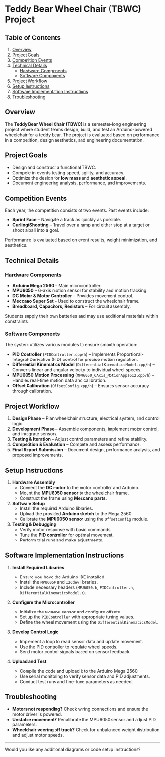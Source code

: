 # **Teddy Bear Wheel Chair (TBWC) Project**  

## **Table of Contents**  
1. [Overview](#overview)  
2. [Project Goals](#project-goals)  
3. [Competition Events](#competition-events)  
4. [Technical Details](#technical-details)  
   - [Hardware Components](#hardware-components)  
   - [Software Components](#software-components)  
5. [Project Workflow](#project-workflow)  
6. [Setup Instructions](#setup-instructions)  
7. [Software Implementation Instructions](#software-implementation-instructions)  
8. [Troubleshooting](#troubleshooting)  

## **Overview**  
The **Teddy Bear Wheel Chair (TBWC)** is a semester-long engineering project where student teams design, build, and test an Arduino-powered wheelchair for a teddy bear. The project is evaluated based on performance in a competition, design aesthetics, and engineering documentation.  

## **Project Goals**  
- Design and construct a functional TBWC.  
- Compete in events testing speed, agility, and accuracy.  
- Optimize the design for **low mass** and **aesthetic appeal**.  
- Document engineering analysis, performance, and improvements.  

## **Competition Events**  
Each year, the competition consists of two events. Past events include:  
- **Sprint Race** – Navigate a track as quickly as possible.  
- **Curling/Shooting** – Travel over a ramp and either stop at a target or shoot a ball into a goal.  

Performance is evaluated based on event results, weight minimization, and aesthetics.  

## **Technical Details**  

### **Hardware Components**  
- **Arduino Mega 2560** – Main microcontroller.  
- **MPU6050** – 6-axis motion sensor for stability and motion tracking.  
- **DC Motor & Motor Controller** – Provides movement control.  
- **Meccano Super Set** – Used to construct the wheelchair frame.  
- **Breadboard, Capacitors, Resistors** – For circuit assembly.  

Students supply their own batteries and may use additional materials within constraints.  

### **Software Components**  
The system utilizes various modules to ensure smooth operation:  
- **PID Controller** (`PIDController.cpp/h`) – Implements Proportional-Integral-Derivative (PID) control for precise motion regulation.  
- **Differential Kinematics Model** (`DifferentialKinematicsModel.cpp/h`) – Converts linear and angular velocity to individual wheel speeds.  
- **MPU6050 Motion Processing** (`MPU6050_6Axis_MotionApps612.cpp/h`) – Handles real-time motion data and calibration.  
- **Offset Calibration** (`OffsetConfig.cpp/h`) – Ensures sensor accuracy through calibration.  

## **Project Workflow**  
1. **Design Phase** – Plan wheelchair structure, electrical system, and control logic.  
2. **Development Phase** – Assemble components, implement motor control, and integrate sensors.  
3. **Testing & Iteration** – Adjust control parameters and refine stability.  
4. **Competition & Evaluation** – Compete and assess performance.  
5. **Final Report Submission** – Document design, performance analysis, and proposed improvements.  

## **Setup Instructions**  
1. **Hardware Assembly**  
   - Connect the **DC motor** to the motor controller and Arduino.  
   - Mount the **MPU6050 sensor** to the wheelchair frame.  
   - Construct the frame using **Meccano parts**.  
2. **Software Setup**  
   - Install the required Arduino libraries.  
   - Upload the provided **Arduino sketch** to the Mega 2560.  
   - Calibrate the **MPU6050 sensor** using the `OffsetConfig` module.  
3. **Testing & Debugging**  
   - Verify motor response with basic commands.  
   - Tune the **PID controller** for optimal movement.  
   - Perform trial runs and make adjustments.  

## **Software Implementation Instructions**  
1. **Install Required Libraries**  
   - Ensure you have the Arduino IDE installed.  
   - Install the `MPU6050` and `I2Cdev` libraries.  
   - Include necessary headers (`MPU6050.h`, `PIDController.h`, `DifferentialKinematicsModel.h`).  

2. **Configure the Microcontroller**  
   - Initialize the `MPU6050` sensor and configure offsets.  
   - Set up the `PIDController` with appropriate tuning values.  
   - Define the wheel movement using the `DifferentialKinematicsModel`.  

3. **Develop Control Logic**  
   - Implement a loop to read sensor data and update movement.  
   - Use the PID controller to regulate wheel speeds.  
   - Send motor control signals based on sensor feedback.  

4. **Upload and Test**  
   - Compile the code and upload it to the Arduino Mega 2560.  
   - Use serial monitoring to verify sensor data and PID adjustments.  
   - Conduct test runs and fine-tune parameters as needed.  

## **Troubleshooting**  
- **Motors not responding?** Check wiring connections and ensure the motor driver is powered.  
- **Unstable movement?** Recalibrate the MPU6050 sensor and adjust PID parameters.  
- **Wheelchair veering off track?** Check for unbalanced weight distribution and adjust motor speeds.  

---

Would you like any additional diagrams or code setup instructions?


